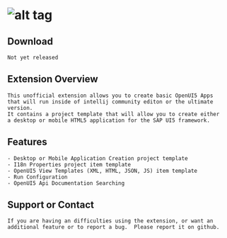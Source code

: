 ![alt tag](http://sap.github.io/openui5/images/OpenUI5_new_big_side.png)
======

## Download
```
Not yet released
```
## Extension Overview
```
This unofficial extension allows you to create basic OpenUI5 Apps
that will run inside of intellij community editon or the ultimate version.
It contains a project template that will allow you to create either 
a desktop or mobile HTML5 application for the SAP UI5 framework. 
```

## Features
```
- Desktop or Mobile Application Creation project template
- I18n Properties project item template
- OpenUI5 View Templates (XML, HTML, JSON, JS) item template
- Run Configuration 
- OpenUI5 Api Documentation Searching
```


## Support or Contact
```
If you are having an difficulties using the extension, or want an additional feature or to report a bug.  Please report it on github.
```
